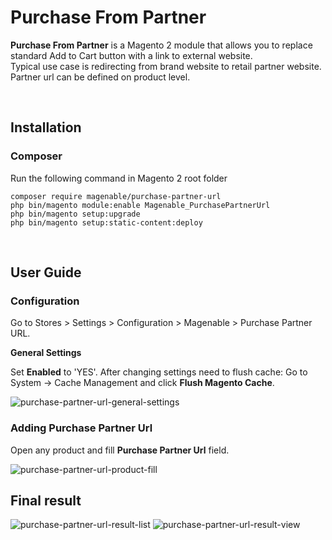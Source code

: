 # Purchase From Partner

**Purchase From Partner** is a Magento 2 module that allows you to replace standard Add to Cart button with a link to external website. <br>
Typical use case is redirecting from brand website to retail partner website. Partner url can be defined on product level.

<br />

## Installation

### Composer

Run the following command in Magento 2 root folder

```
composer require magenable/purchase-partner-url
php bin/magento module:enable Magenable_PurchasePartnerUrl
php bin/magento setup:upgrade
php bin/magento setup:static-content:deploy
```
<br />

## User Guide

### Configuration

Go to Stores > Settings > Configuration > Magenable > Purchase Partner URL.

**General Settings**

Set **Enabled** to 'YES'.
After changing settings need to flush cache: Go to System -> Cache Management and click **Flush Magento Cache**.

![purchase-partner-url-general-settings](https://user-images.githubusercontent.com/34573954/113534675-5e40a180-960c-11eb-9c56-78a45e89bf5b.png)

### Adding Purchase Partner Url

Open any product and fill **Purchase Partner Url** field.

![purchase-partner-url-product-fill](https://user-images.githubusercontent.com/34573954/113534676-600a6500-960c-11eb-9251-ab8053c38ba7.png)

## Final result
![purchase-partner-url-result-list](https://user-images.githubusercontent.com/34573954/113534678-613b9200-960c-11eb-8bbb-f4ab7c0066ac.png)
![purchase-partner-url-result-view](https://user-images.githubusercontent.com/34573954/113534677-60a2fb80-960c-11eb-972a-9c8bbbddb88b.png)
